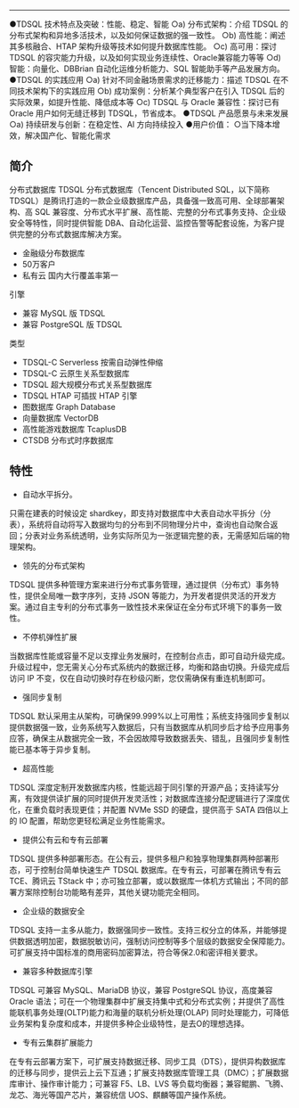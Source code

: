 ---

●TDSQL 技术特点及突破：性能、稳定、智能
○a) 分布式架构：介绍 TDSQL 的分布式架构和异地多活技术，以及如何保证数据的强一致性。 
○b) 高性能：阐述其多核融合、HTAP 架构升级等技术如何提升数据库性能。 
○c) 高可用：探讨 TDSQL 的容灾能力升级，以及如何实现业务连续性、Oracle兼容能力等等
○d) 智能：向量化、DBBrian 自动化运维分析能力、SQL 智能助手等产品发展方向。
●TDSQL 的实践应用 
○a) 针对不同金融场景需求的迁移能力：描述 TDSQL 在不同技术架构下的实践应用
○b) 成功案例：分析某个典型客户在引入 TDSQL 后的实际效果，如提升性能、降低成本等
○c) TDSQL 与 Oracle 兼容性：探讨已有 Oracle 用户如何无缝迁移到 TDSQL，节省成本。
●TDSQL 产品愿景与未来发展 
○a) 持续研发与创新：在稳定性、AI 方向持续投入
●用户价值：
○当下降本增效，解决国产化、智能化需求


## 简介

分布式数据库 TDSQL
分布式数据库（Tencent Distributed SQL，以下简称 TDSQL）是腾讯打造的一款企业级数据库产品，具备强一致高可用、全球部署架构、高 SQL 兼容度、分布式水平扩展、高性能、完整的分布式事务支持、企业级安全等特性，同时提供智能 DBA、自动化运营、监控告警等配套设施，为客户提供完整的分布式数据库解决方案。

- 金融级分布数据库
- 50万客户
- 私有云 国内大行覆盖率第一

引擎

- 兼容 MySQL 版 TDSQL
- 兼容 PostgreSQL 版 TDSQL

类型

- TDSQL-C Serverless 按需自动弹性伸缩
- TDSQL-C 云原生关系型数据库
- TDSQL 超大规模分布式关系型数据库
- TDSQL HTAP 可插拔 HTAP 引擎
- 图数据库 Graph Database
- 向量数据库 VectorDB 
- 高性能游戏数据库 TcaplusDB
- CTSDB 分布式时序数据库

## 特性

- 自动水平拆分。

只需在建表的时候设定 shardkey，即支持对数据库中大表自动水平拆分（分表），系统将自动将写入数据均匀的分布到不同物理分片中，查询也自动聚合返回；分表对业务系统透明，业务实际所见为一张逻辑完整的表，无需感知后端的物理架构。

- 领先的分布式架构

TDSQL 提供多种管理方案来进行分布式事务管理，通过提供（分布式）事务特性，提供全局唯一数字序列，支持 JSON 等能力，为开发者提供灵活的开发方案。通过自主专利的分布式事务一致性技术来保证在全分布式环境下的事务一致性。

- 不停机弹性扩展

当数据库性能或容量不足以支撑业务发展时，在控制台点击，即可自动升级完成。升级过程中，您无需关心分布式系统内的数据迁移，均衡和路由切换。升级完成后访问 IP 不变，仅在自动切换时存在秒级闪断，您仅需确保有重连机制即可。

- 强同步复制

TDSQL 默认采用主从架构，可确保99.999%以上可用性；系统支持强同步复制以提供数据强一致，业务系统写入数据后，只有当数据库从机同步后才给予应用事务应答，确保主从数据完全一致，不会因故障导致数据丢失、错乱，且强同步复制性能已基本等于异步复制。

- 超高性能

TDSQL 深度定制开发数据库内核，性能远超于同引擎的开源产品；支持读写分离，有效提供读扩展的同时提供开发灵活性；对数据库连接分配逻辑进行了深度优化，在重负载时表现更佳；并配置 NVMe SSD 的硬盘，提供高于 SATA 四倍以上的 IO 配置，帮助您更轻松满足业务性能需求。

- 提供公有云和专有云部署

TDSQL 提供多种部署形态。在公有云，提供多租户和独享物理集群两种部署形态，可于控制台简单快速生产 TDSQL 数据库。在专有云，可部署在腾讯专有云 TCE、腾讯云 TStack 中；亦可独立部署，或以数据库一体机方式输出；不同的部署方案除控制台功能略有差异，其他关键功能完全相同。

- 企业级的数据安全

TDSQL 支持一主多从能力，数据强同步一致性。支持三权分立的体系，并能够提供数据透明加密，数据脱敏访问，强制访问控制等多个层级的数据安全保障能力。可扩展支持中国标准的商用密码加密算法，符合等保2.0和密评相关要求。

- 兼容多种数据库引擎

TDSQL 可兼容 MySQL、MariaDB 协议，兼容 PostgreSQL 协议，高度兼容 Oracle 语法；可在一个物理集群中扩展支持集中式和分布式实例；并提供了高性能联机事务处理(OLTP)能力和海量的联机分析处理(OLAP) 同时处理能力，可降低业务架构复杂度和成本，并提供多种企业级特性，是去O的理想选择。

- 专有云集群扩展能力

在专有云部署方案下，可扩展支持数据迁移、同步工具（DTS），提供异构数据库的迁移与同步，提供云上云下互通；扩展支持数据库管理工具（DMC）；扩展数据库审计、操作审计能力；可兼容 F5、LB、LVS 等负载均衡器；兼容鲲鹏、飞腾、龙芯、海光等国产芯片，兼容统信 UOS、麒麟等国产操作系统。
